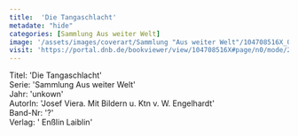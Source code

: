 ```yaml
---
title:  'Die Tangaschlacht'
metadate: "hide"
categories: [Sammlung Aus weiter Welt]
image: '/assets/images/coverart/Sammlung "Aus weiter Welt"/104708516X_00000010.jpg'
visit: 'https://portal.dnb.de/bookviewer/view/104708516X#page/n0/mode/2up'
---
```

Titel: 'Die Tangaschlacht' <br>
Serie: 'Sammlung Aus weiter Welt' <br>
Jahr: 'unkown' <br>
AutorIn: 'Josef Viera. Mit Bildern u. Ktn v. W. Engelhardt' <br>
Band-Nr: '?' <br>
Verlag: ' Enßlin  Laiblin'